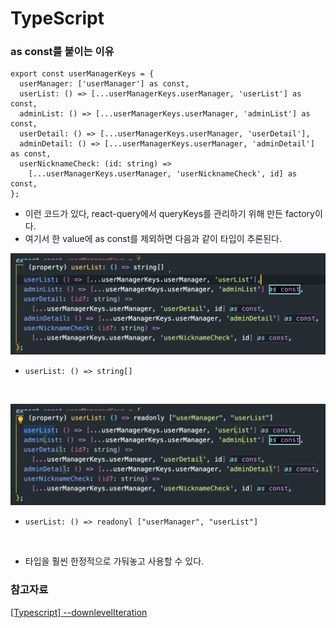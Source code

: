 # TypeScript

### as const를 붙이는 이유

```TSX
export const userManagerKeys = {
  userManager: ['userManager'] as const,
  userList: () => [...userManagerKeys.userManager, 'userList'] as const,
  adminList: () => [...userManagerKeys.userManager, 'adminList'] as const,
  userDetail: () => [...userManagerKeys.userManager, 'userDetail'],
  adminDetail: () => [...userManagerKeys.userManager, 'adminDetail'] as const,
  userNicknameCheck: (id: string) =>
    [...userManagerKeys.userManager, 'userNicknameCheck', id] as const,
};
```

- 이런 코드가 있다, react-query에서 queryKeys를 관리하기 위해 만든 factory이다.
- 여기서 한 value에 as const를 제외하면 다음과 같이 타입이 추론된다.

![as const 제거](../screen/as%20const%20%EC%A0%9C%EA%B1%B0.png)

- `userList: () => string[]`

<br>

![as const 추가](../screen/as%20const%20%EC%B6%94%EA%B0%80.png)

- `userList: () => readonyl ["userManager", "userList"]`

<br>

- 타입을 훨씬 한정적으로 가둬놓고 사용할 수 있다.

### 참고자료

[[Typescript] --downlevelIteration](https://points.tistory.com/106)

<br>
